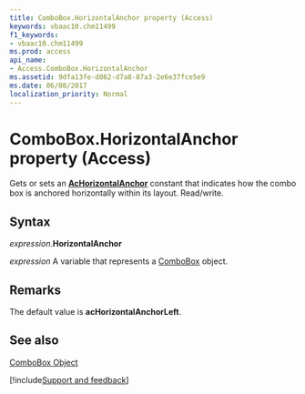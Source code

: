 ```yaml
---
title: ComboBox.HorizontalAnchor property (Access)
keywords: vbaac10.chm11499
f1_keywords:
- vbaac10.chm11499
ms.prod: access
api_name:
- Access.ComboBox.HorizontalAnchor
ms.assetid: 9dfa13fe-d062-d7a8-87a3-2e6e37fce5e9
ms.date: 06/08/2017
localization_priority: Normal
---
```



# ComboBox.HorizontalAnchor property (Access)

Gets or sets an  **[AcHorizontalAnchor](Access.AcHorizontalAnchor.md)** constant that indicates how the combo box is anchored horizontally within its layout. Read/write.


## Syntax

_expression_.**HorizontalAnchor**

_expression_ A variable that represents a [ComboBox](Access.ComboBox.md) object.


## Remarks

The default value is  **acHorizontalAnchorLeft**.


## See also


[ComboBox Object](Access.ComboBox.md)

[!include[Support and feedback](~/includes/feedback-boilerplate.md)]